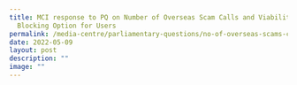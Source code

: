 ```yaml
---
title: MCI response to PQ on Number of Overseas Scam Calls and Viability of Call
  Blocking Option for Users
permalink: /media-centre/parliamentary-questions/no-of-overseas-scams-calls-and-viability-of-call-blocking/
date: 2022-05-09
layout: post
description: ""
image: ""
---
```

